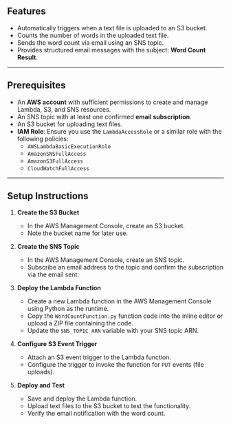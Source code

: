 ## Features
- Automatically triggers when a text file is uploaded to an S3 bucket.
- Counts the number of words in the uploaded text file.
- Sends the word count via email using an SNS topic.
- Provides structured email messages with the subject: **Word Count Result**.

---

## **Prerequisites**
- An **AWS account** with sufficient permissions to create and manage Lambda, S3, and SNS resources.
- An SNS topic with at least one confirmed **email subscription**.
- An S3 bucket for uploading text files.
- **IAM Role**: Ensure you use the `LambdaAccessRole` or a similar role with the following policies:
  - `AWSLambdaBasicExecutionRole`
  - `AmazonSNSFullAccess`
  - `AmazonS3FullAccess`
  - `CloudWatchFullAccess`

---

## Setup Instructions
1. **Create the S3 Bucket**
   - In the AWS Management Console, create an S3 bucket.
   - Note the bucket name for later use.

2. **Create the SNS Topic**
   - In the AWS Management Console, create an SNS topic.
   - Subscribe an email address to the topic and confirm the subscription via the email sent.

3. **Deploy the Lambda Function**
   - Create a new Lambda function in the AWS Management Console using Python as the runtime.
   - Copy the `WordCountFunction.py` function code into the inline editor or upload a ZIP file containing the code.
   - Update the `SNS_TOPIC_ARN` variable with your SNS topic ARN.


4. **Configure S3 Event Trigger**
   - Attach an S3 event trigger to the Lambda function.
   - Configure the trigger to invoke the function for `PUT` events (file uploads).

5. **Deploy and Test**
   - Save and deploy the Lambda function.
   - Upload text files to the S3 bucket to test the functionality.
   - Verify the email notification with the word count.